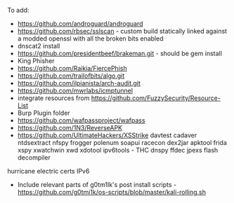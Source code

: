 To add:
- https://github.com/androguard/androguard
- https://github.com/rbsec/sslscan - custom build statically linked against a modded openssl with all the broken bits enabled
- dnscat2 install
- https://github.com/presidentbeef/brakeman.git - should be gem install
- King Phisher
- https://github.com/Raikia/FiercePhish
- https://github.com/trailofbits/algo.git
- https://github.com/ilpianista/arch-audit.git
- https://github.com/mwrlabs/icmptunnel
- integrate resources from https://github.com/FuzzySecurity/Resource-List
- Burp Plugin folder
- https://github.com/wafpassproject/wafpass
- https://github.com/1N3/ReverseAPK
- https://github.com/UltimateHackers/XSStrike
davtest
cadaver
ntdsextract
nfspy
frogger
polenum
soapui
racecon
dex2jar
apktool
frida
xspy
xwatchwin
xwd
xdotool
ipv6tools - THC
dnspy
ffdec
jpexs flash decompiler

hurricane electric certs IPv6

- Include relevant parts of g0tm1lk's post install scripts - https://github.com/g0tmi1k/os-scripts/blob/master/kali-rolling.sh
